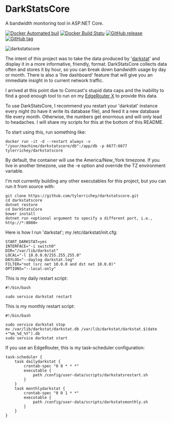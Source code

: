 # DarkStatsCore
A bandwidth monitoring tool in ASP.NET Core.

[![Docker Automated buil](https://img.shields.io/docker/automated/tylerrichey/darkstatscore.svg)](https://hub.docker.com/r/tylerrichey/darkstatscore/)
[![Docker Build Statu](https://img.shields.io/docker/build/tylerrichey/darkstatscore.svg)](https://hub.docker.com/r/tylerrichey/darkstatscore/)
[![GitHub release](https://img.shields.io/github/release/tylerrichey/darkstatscore.svg)]()
[![GitHub tag](https://img.shields.io/github/tag/tylerrichey/darkstatscore.svg)]()

![darkstatscore](https://user-images.githubusercontent.com/11445915/31852482-56177398-b646-11e7-9e30-784382b18eca.png)

The intent of this project was to take the data produced by '[darkstat](https://unix4lyfe.org/darkstat/)' and display it in a more informative, friendly, format. DarkStatsCore collects data often and stores it by hour, so you can break down bandwidth usage by day or month. There is also a 'live dashboard' feature that will give you an immediate insight in to current network traffic.

I arrived at this point due to Comcast's stupid data caps and the inability to find a good enough tool to run on my [EdgeRouter X](https://www.ubnt.com/edgemax/edgerouter-x/) to provide this data.

To use DarkStatsCore, I recommend you restart your 'darkstat' instance every night (to have it write its database file), and feed it a new database file every month. Otherwise, the numbers get enormous and will only lead to headaches. I will share my scripts for this at the bottom of this README.

To start using this, run something like:

```docker run -it -d --restart always -v "/your/machine/darkstatscore/db":/app/db -p 6677:6677 tylerrichey/darkstatscore```

By default, the container will use the America/New_York timezone. If you live in another timezone, use the -e option and override the TZ environment variable.

I'm not currently building any other executables for this project, but you can run it from source with:

```
git clone https://github.com/tylerrichey/darkstatscore.git
cd darkstatscore
dotnet restore
cd DarkStatsCore
bower install
dotnet run <optional argument to specify a different port, i.e., http://*:8080>
```

Here is how I run 'darkstat'; my /etc/darkstat/init.cfg:
```
START_DARKSTAT=yes
INTERFACE="-i switch0"
DIR="/var/lib/darkstat"
LOCAL="-l 10.0.0.0/255.255.255.0"
DAYLOG="--daylog darkstat.log"
FILTER="not (src net 10.0.0 and dst net 10.0.0)"
OPTIONS="--local-only"
```

This is my daily restart script:
```
#!/bin/bash

sudo service darkstat restart
```

This is my monthly restart script:
```
#!/bin/bash

sudo service darkstat stop
mv /var/lib/darkstat/darkstat.db /var/lib/darkstat/darkstat.$(date +"%m_%d_%Y").db
sudo service darkstat start
```

If you use an EdgeRouter, this is my task-scheduler configuration:
```
task-scheduler {
	task dailydarkstat {
		crontab-spec "0 0 * * *"
		executable {
			path /config/user-data/scripts/darkstatsrestart.sh
		}
	}
	task monthlydarkstat {
		crontab-spec "0 0 1 * *"
		executable {
			path /config/user-data/scripts/darkstatsmonthly.sh
		}
	}
}
```
